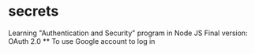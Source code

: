 # secrets
Learning "Authentication and Security" program in Node JS
Final version: OAuth 2.0
** To use Google account to log in
